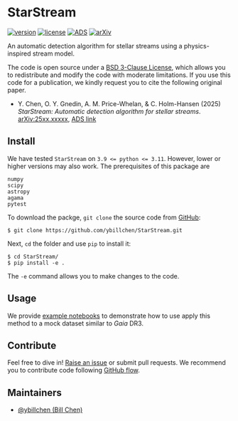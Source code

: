 # StarStream

[![version](https://img.shields.io/badge/version-0.1-blue.svg)](https://github.com/ybillchen/StarStream)
[![license](https://img.shields.io/github/license/ybillchen/StarStream)](LICENSE)
[![ADS](https://img.shields.io/badge/ADS-2025xxxxx-blue)](#)
[![arXiv](https://img.shields.io/badge/arXiv-25xx.xxxxx-green)](#)

An automatic detection algorithm for stellar streams using a physics-inspired stream model.

The code is open source under a [BSD 3-Clause License](LICENSE), which allows you to redistribute and modify the code with moderate limitations. If you use this code for a publication, we kindly request you to cite the following original paper.

- Y. Chen, O. Y. Gnedin, A. M. Price-Whelan, & C. Holm-Hansen (2025) *StarStream: Automatic detection algorithm for stellar streams*. [arXiv:25xx.xxxxx](https://arxiv.org/abs/25xx.xxxxx), [ADS link](#)

## Install

We have tested `StarStream` on `3.9 <= python <= 3.11`. However, lower or higher versions may also work. The prerequisites of this package are
```
numpy
scipy
astropy
agama
pytest
```

To download the packge, `git clone` the source code from [GitHub](https://github.com/ybillchen/StarStream):
```shell
$ git clone https://github.com/ybillchen/StarStream.git
```
Next, `cd` the folder and use `pip` to install it:
```shell
$ cd StarStream/
$ pip install -e .
```
The `-e` command allows you to make changes to the code.

## Usage

We provide [example notebooks](examples/) to demonstrate how to use apply this method to a mock dataset similar to *Gaia* DR3.


## Contribute

Feel free to dive in! [Raise an issue](https://github.com/ybillchen/StarStream/issues/new) or submit pull requests. We recommend you to contribute code following [GitHub flow](https://docs.github.com/en/get-started/quickstart/github-flow). 

## Maintainers

- [@ybillchen (Bill Chen)](https://github.com/ybillchen)

